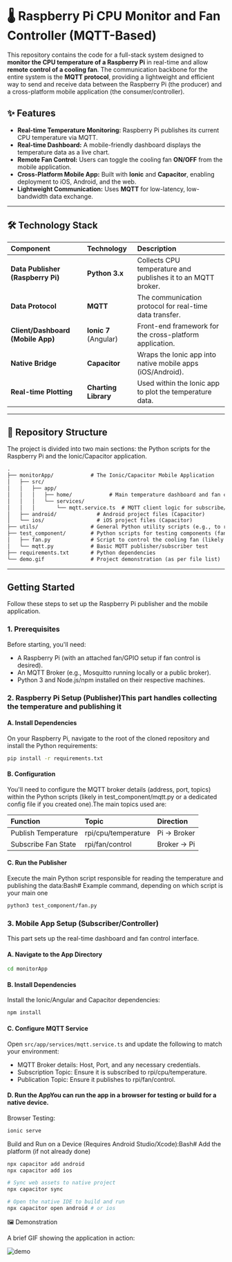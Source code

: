# 🌡️ Raspberry Pi CPU Monitor and Fan Controller (MQTT-Based)

This repository contains the code for a full-stack system designed to **monitor the CPU temperature of a Raspberry Pi** in real-time and allow **remote control of a cooling fan**. The communication backbone for the entire system is the **MQTT protocol**, providing a lightweight and efficient way to send and receive data between the Raspberry Pi (the producer) and a cross-platform mobile application (the consumer/controller).

## ✨ Features

* **Real-time Temperature Monitoring:** Raspberry Pi publishes its current CPU temperature via MQTT.
* **Real-time Dashboard:** A mobile-friendly dashboard displays the temperature data as a live chart.
* **Remote Fan Control:** Users can toggle the cooling fan **ON/OFF** from the mobile application.
* **Cross-Platform Mobile App:** Built with **Ionic** and **Capacitor**, enabling deployment to iOS, Android, and the web.
* **Lightweight Communication:** Uses **MQTT** for low-latency, low-bandwidth data exchange.

---

## 🛠️ Technology Stack

| Component | Technology | Description |
| :--- | :--- | :--- |
| **Data Publisher (Raspberry Pi)** | **Python 3.x** | Collects CPU temperature and publishes it to an MQTT broker. |
| **Data Protocol** | **MQTT** | The communication protocol for real-time data transfer. |
| **Client/Dashboard (Mobile App)** | **Ionic 7** (Angular) | Front-end framework for the cross-platform application. |
| **Native Bridge** | **Capacitor** | Wraps the Ionic app into native mobile apps (iOS/Android). |
| **Real-time Plotting** | **Charting Library** | Used within the Ionic app to plot the temperature data. |

---

## 📂 Repository Structure

The project is divided into two main sections: the Python scripts for the Raspberry Pi and the Ionic/Capacitor application.

```txt
.
├── monitorApp/            # The Ionic/Capacitor Mobile Application
│   ├── src/
│   │   ├── app/
│   │   │   ├── home/            # Main temperature dashboard and fan control page
│   │   │   └── services/
│   │   │       └── mqtt.service.ts  # MQTT client logic for subscribe/publish
│   ├── android/             # Android project files (Capacitor)
│   └── ios/                 # iOS project files (Capacitor)
├── utils/                 # General Python utility scripts (e.g., to read CPU temp)
├── test_component/        # Python scripts for testing components (fan, OLED, MQTT)
│   ├── fan.py             # Script to control the cooling fan (likely via GPIO)
│   └── mqtt.py            # Basic MQTT publisher/subscriber test
├── requirements.txt       # Python dependencies
└── demo.gif               # Project demonstration (as per file list)
```

---

## Getting Started

Follow these steps to set up the Raspberry Pi publisher and the mobile application.

### 1. Prerequisites

Before starting, you'll need:

* A Raspberry Pi (with an attached fan/GPIO setup if fan control is desired).
* An MQTT Broker (e.g., Mosquitto running locally or a public broker).
* Python 3 and Node.js/npm installed on their respective machines.

### 2. Raspberry Pi Setup (Publisher)This part handles collecting the temperature and publishing it

#### A. Install Dependencies

On your Raspberry Pi, navigate to the root of the cloned repository and install the Python requirements:

```Bash
pip install -r requirements.txt
```

#### B. Configuration

You'll need to configure the MQTT broker details (address, port, topics) within the Python scripts (likely in test_component/mqtt.py or a dedicated config file if you created one).The main topics used are:

| Function | Topic | Direction |
| :--- | :--- | :--- |
| Publish Temperature | rpi/cpu/temperature | Pi → Broker |
| Subscribe Fan State | rpi/fan/control | Broker → Pi |

#### C. Run the Publisher

Execute the main Python script responsible for reading the temperature and publishing the data:Bash# Example command, depending on which script is your main one

```bash
python3 test_component/fan.py
```

### 3. Mobile App Setup (Subscriber/Controller)

This part sets up the real-time dashboard and fan control interface.

#### A. Navigate to the App Directory

```Bash
cd monitorApp
```

#### B. Install Dependencies

Install the Ionic/Angular and Capacitor dependencies:

```Bash
npm install
```

#### C. Configure MQTT Service

Open `src/app/services/mqtt.service.ts` and update the following to match your environment:

- MQTT Broker details: Host, Port, and any necessary credentials.
- Subscription Topic: Ensure it is subscribed to rpi/cpu/temperature.
- Publication Topic: Ensure it publishes to rpi/fan/control.

#### D. Run the AppYou can run the app in a browser for testing or build for a native device.

Browser Testing:

```Bash
ionic serve
```

Build and Run on a Device (Requires Android Studio/Xcode):Bash# Add the platform (if not already done)

```Bash
npx capacitor add android
npx capacitor add ios

# Sync web assets to native project
npx capacitor sync

# Open the native IDE to build and run
npx capacitor open android # or ios
```

🖼️ Demonstration

A brief GIF showing the application in action:

![demo](demo.gif)
